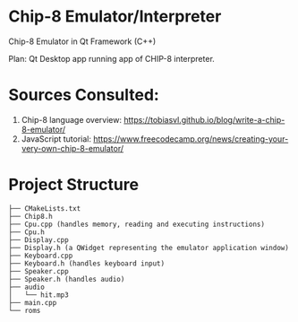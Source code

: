 # Chip-8 Emulator/Interpreter
Chip-8 Emulator in Qt Framework (C++)

Plan: Qt Desktop app running app of CHIP-8 interpreter.

# Sources Consulted:
1. Chip-8 language overview: https://tobiasvl.github.io/blog/write-a-chip-8-emulator/
2. JavaScript tutorial: https://www.freecodecamp.org/news/creating-your-very-own-chip-8-emulator/

# Project Structure
```
├── CMakeLists.txt
├── Chip8.h
├── Cpu.cpp (handles memory, reading and executing instructions)
├── Cpu.h
├── Display.cpp
├── Display.h (a QWidget representing the emulator application window)
├── Keyboard.cpp
├── Keyboard.h (handles keyboard input)
├── Speaker.cpp
├── Speaker.h (handles audio)
├── audio
│   └── hit.mp3
├── main.cpp
└── roms
```
